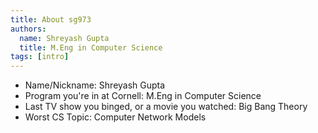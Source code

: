 ```yaml
---
title: About sg973
authors:
  name: Shreyash Gupta
  title: M.Eng in Computer Science
tags: [intro]
---
```


- Name/Nickname: Shreyash Gupta
- Program you're in at Cornell: M.Eng in Computer Science
- Last TV show you binged, or a movie you watched: Big Bang Theory
- Worst CS Topic: Computer Network Models
